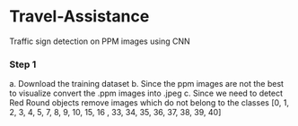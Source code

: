 # Travel-Assistance
Traffic sign detection on PPM images using CNN

### Step 1
a. Download the training dataset
b. Since the ppm images are not the best to visualize convert the .ppm images into .jpeg
c. Since we need to detect Red Round objects remove images which do not belong to the classes [0, 1, 2, 3, 4, 5, 7, 8, 9, 10, 15, 16 , 33, 34, 35, 36, 37, 38, 39, 40]


